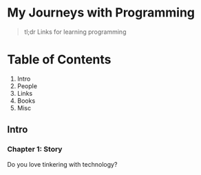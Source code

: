 # My Journeys with Programming
> tl;dr Links for learning programming 

# Table of Contents
1. Intro
2. People
3. Links 
4. Books
5. Misc

## Intro
### Chapter 1: Story
Do you love tinkering with technology?

